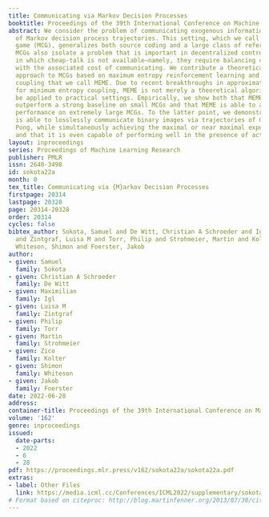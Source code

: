 ```yaml
---
title: Communicating via Markov Decision Processes
booktitle: Proceedings of the 39th International Conference on Machine Learning
abstract: We consider the problem of communicating exogenous information by means
  of Markov decision process trajectories. This setting, which we call a Markov coding
  game (MCG), generalizes both source coding and a large class of referential games.
  MCGs also isolate a problem that is important in decentralized control settings
  in which cheap-talk is not available—namely, they require balancing communication
  with the associated cost of communicating. We contribute a theoretically grounded
  approach to MCGs based on maximum entropy reinforcement learning and minimum entropy
  coupling that we call MEME. Due to recent breakthroughs in approximation algorithms
  for minimum entropy coupling, MEME is not merely a theoretical algorithm, but can
  be applied to practical settings. Empirically, we show both that MEME is able to
  outperform a strong baseline on small MCGs and that MEME is able to achieve strong
  performance on extremely large MCGs. To the latter point, we demonstrate that MEME
  is able to losslessly communicate binary images via trajectories of Cartpole and
  Pong, while simultaneously achieving the maximal or near maximal expected returns,
  and that it is even capable of performing well in the presence of actuator noise.
layout: inproceedings
series: Proceedings of Machine Learning Research
publisher: PMLR
issn: 2640-3498
id: sokota22a
month: 0
tex_title: Communicating via {M}arkov Decision Processes
firstpage: 20314
lastpage: 20328
page: 20314-20328
order: 20314
cycles: false
bibtex_author: Sokota, Samuel and De Witt, Christian A Schroeder and Igl, Maximilian
  and Zintgraf, Luisa M and Torr, Philip and Strohmeier, Martin and Kolter, Zico and
  Whiteson, Shimon and Foerster, Jakob
author:
- given: Samuel
  family: Sokota
- given: Christian A Schroeder
  family: De Witt
- given: Maximilian
  family: Igl
- given: Luisa M
  family: Zintgraf
- given: Philip
  family: Torr
- given: Martin
  family: Strohmeier
- given: Zico
  family: Kolter
- given: Shimon
  family: Whiteson
- given: Jakob
  family: Foerster
date: 2022-06-28
address:
container-title: Proceedings of the 39th International Conference on Machine Learning
volume: '162'
genre: inproceedings
issued:
  date-parts:
  - 2022
  - 6
  - 28
pdf: https://proceedings.mlr.press/v162/sokota22a/sokota22a.pdf
extras:
- label: Other Files
  link: https://media.icml.cc/Conferences/ICML2022/supplementary/sokota22a-supp.zip
# Format based on citeproc: http://blog.martinfenner.org/2013/07/30/citeproc-yaml-for-bibliographies/
---
```

